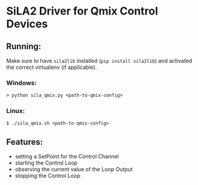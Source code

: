 # SiLA2 Driver for Qmix Control Devices

## Running:
Make sure to have `sila2lib` installed (`pip install sila2lib`) and activated the correct virtualenv (if applicable).

### Windows:
```cmd
> python sila_qmix.py <path-to-qmix-config>
```

### Linux:
```console
$ ./sila_qmix.sh <path-to-qmix-config>
```

## Features:
- setting a SetPoint for the Control Channel
- starting the Control Loop
- observing the current value of the Loop Output
- stopping the Control Loop
